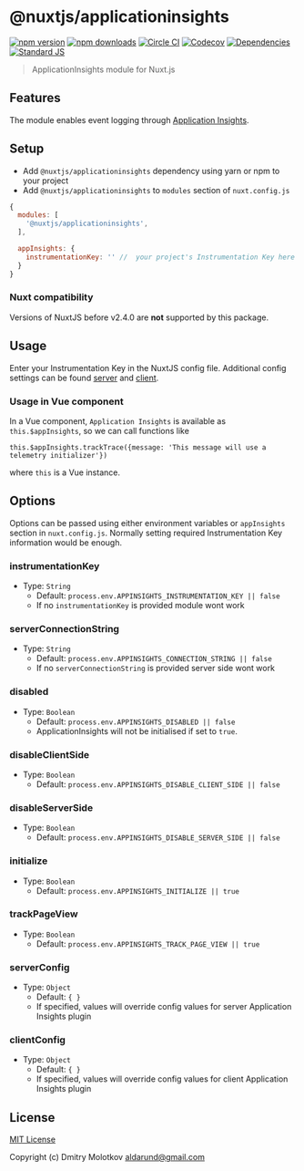 # @nuxtjs/applicationinsights

[![npm version][npm-version-src]][npm-version-href]
[![npm downloads][npm-downloads-src]][npm-downloads-href]
[![Circle CI][circle-ci-src]][circle-ci-href]
[![Codecov][codecov-src]][codecov-href]
[![Dependencies][david-dm-src]][david-dm-href]
[![Standard JS][standard-js-src]][standard-js-href]

> ApplicationInsights module for Nuxt.js

## Features

The module enables event logging through [Application Insights](https://docs.microsoft.com/en-us/azure/azure-monitor/app/app-insights-overview).

## Setup
- Add `@nuxtjs/applicationinsights` dependency using yarn or npm to your project
- Add `@nuxtjs/applicationinsights` to `modules` section of `nuxt.config.js`

```js
{
  modules: [
    '@nuxtjs/applicationinsights',
  ],

  appInsights: {
    instrumentationKey: '' //  your project's Instrumentation Key here
  }
}
```

### Nuxt compatibility
Versions of NuxtJS before v2.4.0 are **not** supported by this package.

## Usage

Enter your Instrumentation Key in the NuxtJS config file. Additional config settings can be found [server](https://github.com/Microsoft/ApplicationInsights-node.js#advanced-configuration-options) and [client](https://github.com/microsoft/ApplicationInsights-JS#configuration).

### Usage in Vue component

In a Vue component, `Application Insights` is available as `this.$appInsights`, so we can call functions like

```
this.$appInsights.trackTrace({message: 'This message will use a telemetry initializer'})
```

where `this` is a Vue instance.

## Options

Options can be passed using either environment variables or `appInsights` section in `nuxt.config.js`.
Normally setting required Instrumentation Key information would be enough.

### instrumentationKey
- Type: `String`
  - Default: `process.env.APPINSIGHTS_INSTRUMENTATION_KEY || false`
  - If no `instrumentationKey` is provided module wont work

### serverConnectionString
- Type: `String`
  - Default: `process.env.APPINSIGHTS_CONNECTION_STRING || false`
  - If no `serverConnectionString` is provided server side wont work

### disabled
- Type: `Boolean`
  - Default: `process.env.APPINSIGHTS_DISABLED || false`
  - ApplicationInsights will not be initialised if set to `true`.

### disableClientSide
- Type: `Boolean`
  - Default: `process.env.APPINSIGHTS_DISABLE_CLIENT_SIDE || false`

### disableServerSide
- Type: `Boolean`
  - Default: `process.env.APPINSIGHTS_DISABLE_SERVER_SIDE || false`

### initialize
- Type: `Boolean`
  - Default: `process.env.APPINSIGHTS_INITIALIZE || true`

### trackPageView
- Type: `Boolean`
  - Default: `process.env.APPINSIGHTS_TRACK_PAGE_VIEW || true`

### serverConfig
- Type: `Object`
  - Default: `{
  }`
  - If specified, values will override config values for server Application Insights plugin

### clientConfig
- Type: `Object`
  - Default: `{
  }`
  - If specified, values will override config values for client Application Insights plugin


## License
[MIT License](./LICENSE)

Copyright (c) Dmitry Molotkov <aldarund@gmail.com>

<!-- Badges -->
[npm-version-src]: https://img.shields.io/npm/dt/@nuxtjs/applicationinsights.svg?style=flat-square
[npm-version-href]: https://npmjs.com/package/@nuxtjs/applicationinsights
[npm-downloads-src]: https://img.shields.io/npm/v/@nuxtjs/applicationinsights/latest.svg?style=flat-square
[npm-downloads-href]: https://npmjs.com/package/@nuxtjs/applicationinsights
[circle-ci-src]: https://img.shields.io/circleci/project/github/nuxt-community/applicationinsights-module.svg?style=flat-square
[circle-ci-href]: https://circleci.com/gh/nuxt-community/applicationinsights-module
[codecov-src]: https://img.shields.io/codecov/c/github/nuxt-community/applicationinsights-module.svg?style=flat-square
[codecov-href]: https://codecov.io/gh/nuxt-community/applicationinsights-module
[david-dm-src]: https://david-dm.org/nuxt-community/applicationinsights-module/status.svg?style=flat-square
[david-dm-href]: https://david-dm.org/nuxt-community/applicationinsights-module
[standard-js-src]: https://img.shields.io/badge/code_style-standard-brightgreen.svg?style=flat-square
[standard-js-href]: https://standardjs.com
